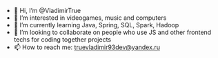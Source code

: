 - 👋 Hi, I’m @VladimirTrue
- 👀 I’m interested in videogames, music and computers
- 🌱 I’m currently learning Java, Spring, SQL, Spark, Hadoop
- 💞️ I’m looking to collaborate on people who use JS and other frontend techs for coding together projects
- 📫 How to reach me: truevladimir93dev@yandex.ru

<!---
VladimirTrue/VladimirTrue is a ✨ special ✨ repository because its `README.md` (this file) appears on your GitHub profile.
You can click the Preview link to take a look at your changes.
--->
